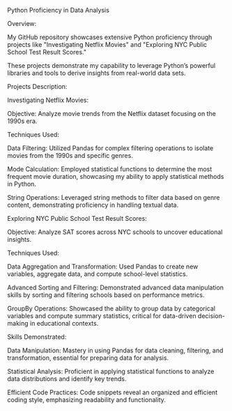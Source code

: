 Python Proficiency in Data Analysis

Overview:

My GitHub repository showcases extensive Python proficiency through projects like "Investigating Netflix Movies" and "Exploring NYC Public School Test Result Scores." 

These projects demonstrate my capability to leverage Python’s powerful libraries and tools to derive insights from real-world data sets.

Projects Description:

Investigating Netflix Movies:

Objective: Analyze movie trends from the Netflix dataset focusing on the 1990s era.

Techniques Used:

Data Filtering: Utilized Pandas for complex filtering operations to isolate movies from the 1990s and specific genres.

Mode Calculation: Employed statistical functions to determine the most frequent movie duration, showcasing my ability to apply statistical methods in Python.

String Operations: Leveraged string methods to filter data based on genre content, demonstrating proficiency in handling textual data.

Exploring NYC Public School Test Result Scores:

Objective: Analyze SAT scores across NYC schools to uncover educational insights.

Techniques Used:

Data Aggregation and Transformation: Used Pandas to create new variables, aggregate data, and compute school-level statistics.

Advanced Sorting and Filtering: Demonstrated advanced data manipulation skills by sorting and filtering schools based on performance metrics.

GroupBy Operations: Showcased the ability to group data by categorical variables and compute summary statistics, critical for data-driven decision-making in educational contexts.

Skills Demonstrated:

Data Manipulation: Mastery in using Pandas for data cleaning, filtering, and transformation, essential for preparing data for analysis.

Statistical Analysis: Proficient in applying statistical functions to analyze data distributions and identify key trends.

Efficient Code Practices: Code snippets reveal an organized and efficient coding style, emphasizing readability and functionality.
